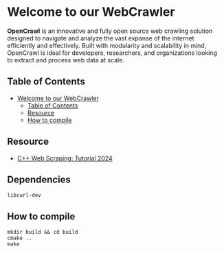 # Welcome to our WebCrawler

**OpenCrawl** is an innovative and fully open source web crawling solution designed to navigate and analyze the vast expanse of the internet efficiently and effectively. Built with modularity and scalability in mind, OpenCrawl is ideal for developers, researchers, and organizations looking to extract and process web data at scale.

## Table of Contents
- [Welcome to our WebCrawler](#welcome-to-our-webcrawler)
  - [Table of Contents](#table-of-contents)
  - [Resource](#resource)
  - [How to compile](#how-to-compile)

## Resource
- [C++ Web Scraping: Tutorial 2024](https://www.zenrows.com/blog/c-plus-plus-web-scraping#c-plus-plus-good-for-web-scraping)

## Dependencies

```libcurl-dev```

## How to compile

```console
mkdir build && cd build
cmake ..
make
```

